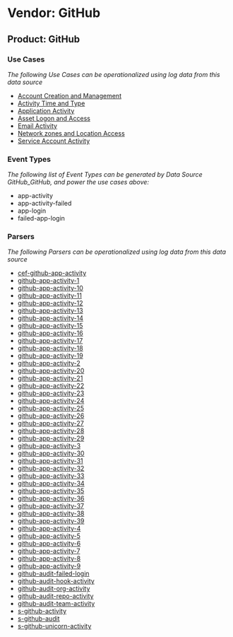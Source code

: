 Vendor: GitHub
==============
Product: GitHub
---------------

### Use Cases

_The following Use Cases can be operationalized using log data from this data source_

* [Account Creation and Management](../UseCases/usecase_account_creation_and_management.md)
* [Activity Time  and Type](../UseCases/usecase_activity_time__and_type.md)
* [Application Activity](../UseCases/usecase_application_activity.md)
* [Asset Logon and Access](../UseCases/usecase_asset_logon_and_access.md)
* [Email Activity](../UseCases/usecase_email_activity.md)
* [Network zones and Location Access](../UseCases/usecase_network_zones_and_location_access.md)
* [Service Account Activity](../UseCases/usecase_service_account_activity.md)


### Event Types

_The following list of Event Types can be generated by Data Source GitHub_GitHub, and power the use cases above:_

- app-activity
- app-activity-failed
- app-login
- failed-app-login


### Parsers

_The following Parsers can be operationalized using log data from this data source_

* [cef-github-app-activity](../Parsers/parserContent_cef-github-app-activity.md)
* [github-app-activity-1](../Parsers/parserContent_github-app-activity-1.md)
* [github-app-activity-10](../Parsers/parserContent_github-app-activity-10.md)
* [github-app-activity-11](../Parsers/parserContent_github-app-activity-11.md)
* [github-app-activity-12](../Parsers/parserContent_github-app-activity-12.md)
* [github-app-activity-13](../Parsers/parserContent_github-app-activity-13.md)
* [github-app-activity-14](../Parsers/parserContent_github-app-activity-14.md)
* [github-app-activity-15](../Parsers/parserContent_github-app-activity-15.md)
* [github-app-activity-16](../Parsers/parserContent_github-app-activity-16.md)
* [github-app-activity-17](../Parsers/parserContent_github-app-activity-17.md)
* [github-app-activity-18](../Parsers/parserContent_github-app-activity-18.md)
* [github-app-activity-19](../Parsers/parserContent_github-app-activity-19.md)
* [github-app-activity-2](../Parsers/parserContent_github-app-activity-2.md)
* [github-app-activity-20](../Parsers/parserContent_github-app-activity-20.md)
* [github-app-activity-21](../Parsers/parserContent_github-app-activity-21.md)
* [github-app-activity-22](../Parsers/parserContent_github-app-activity-22.md)
* [github-app-activity-23](../Parsers/parserContent_github-app-activity-23.md)
* [github-app-activity-24](../Parsers/parserContent_github-app-activity-24.md)
* [github-app-activity-25](../Parsers/parserContent_github-app-activity-25.md)
* [github-app-activity-26](../Parsers/parserContent_github-app-activity-26.md)
* [github-app-activity-27](../Parsers/parserContent_github-app-activity-27.md)
* [github-app-activity-28](../Parsers/parserContent_github-app-activity-28.md)
* [github-app-activity-29](../Parsers/parserContent_github-app-activity-29.md)
* [github-app-activity-3](../Parsers/parserContent_github-app-activity-3.md)
* [github-app-activity-30](../Parsers/parserContent_github-app-activity-30.md)
* [github-app-activity-31](../Parsers/parserContent_github-app-activity-31.md)
* [github-app-activity-32](../Parsers/parserContent_github-app-activity-32.md)
* [github-app-activity-33](../Parsers/parserContent_github-app-activity-33.md)
* [github-app-activity-34](../Parsers/parserContent_github-app-activity-34.md)
* [github-app-activity-35](../Parsers/parserContent_github-app-activity-35.md)
* [github-app-activity-36](../Parsers/parserContent_github-app-activity-36.md)
* [github-app-activity-37](../Parsers/parserContent_github-app-activity-37.md)
* [github-app-activity-38](../Parsers/parserContent_github-app-activity-38.md)
* [github-app-activity-39](../Parsers/parserContent_github-app-activity-39.md)
* [github-app-activity-4](../Parsers/parserContent_github-app-activity-4.md)
* [github-app-activity-5](../Parsers/parserContent_github-app-activity-5.md)
* [github-app-activity-6](../Parsers/parserContent_github-app-activity-6.md)
* [github-app-activity-7](../Parsers/parserContent_github-app-activity-7.md)
* [github-app-activity-8](../Parsers/parserContent_github-app-activity-8.md)
* [github-app-activity-9](../Parsers/parserContent_github-app-activity-9.md)
* [github-audit-failed-login](../Parsers/parserContent_github-audit-failed-login.md)
* [github-audit-hook-activity](../Parsers/parserContent_github-audit-hook-activity.md)
* [github-audit-org-activity](../Parsers/parserContent_github-audit-org-activity.md)
* [github-audit-repo-activity](../Parsers/parserContent_github-audit-repo-activity.md)
* [github-audit-team-activity](../Parsers/parserContent_github-audit-team-activity.md)
* [s-github-activity](../Parsers/parserContent_s-github-activity.md)
* [s-github-audit](../Parsers/parserContent_s-github-audit.md)
* [s-github-unicorn-activity](../Parsers/parserContent_s-github-unicorn-activity.md)
